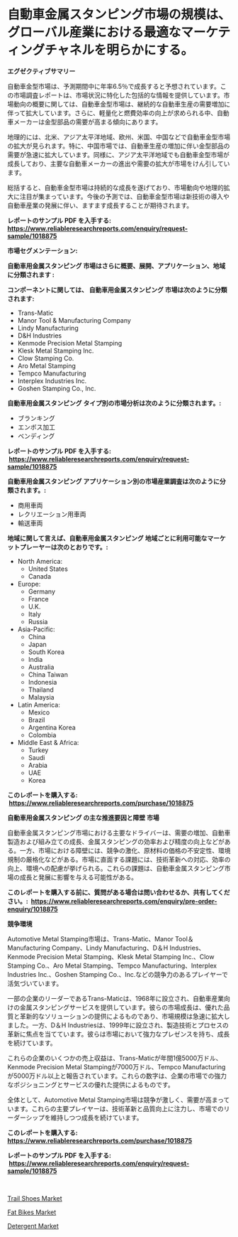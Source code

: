 <p><h1>自動車金属スタンピング市場の規模は、グローバル産業における最適なマーケティングチャネルを明らかにする。</h1></p><p><strong>エグゼクティブサマリー</strong></p>
<p><p>自動車金型市場は、予測期間中に年率6.5％で成長すると予想されています。この市場調査レポートは、市場状況に特化した包括的な情報を提供しています。市場動向の概要に関しては、自動車金型市場は、継続的な自動車生産の需要増加に伴って拡大しています。さらに、軽量化と燃費効率の向上が求められる中、自動車メーカーは金型部品の需要が高まる傾向にあります。</p><p>地理的には、北米、アジア太平洋地域、欧州、米国、中国などで自動車金型市場の拡大が見られます。特に、中国市場では、自動車生産の増加に伴い金型部品の需要が急速に拡大しています。同様に、アジア太平洋地域でも自動車金型市場が成長しており、主要な自動車メーカーの進出や需要の拡大が市場をけん引しています。</p><p>総括すると、自動車金型市場は持続的な成長を遂げており、市場動向や地理的拡大に注目が集まっています。今後の予測では、自動車金型市場は新技術の導入や自動車産業の発展に伴い、ますます成長することが期待されます。</p></p>
<p><strong>レポートのサンプル PDF を入手する: <a href="https://www.reliableresearchreports.com/enquiry/request-sample/1018875">https://www.reliableresearchreports.com/enquiry/request-sample/1018875</a></strong></p>
<p><strong>市場セグメンテーション:</strong></p>
<p><strong> 自動車用金属スタンピング 市場はさらに概要、展開、アプリケーション、地域に分類されます :</strong></p>
<p><strong>コンポーネントに関しては、 自動車用金属スタンピング 市場は次のように分類されます: &nbsp;</strong></p>
<p><ul><li>Trans-Matic</li><li>Manor Tool & Manufacturing Company</li><li>Lindy Manufacturing</li><li>D&H Industries</li><li>Kenmode Precision Metal Stamping</li><li>Klesk Metal Stamping Inc.</li><li>Clow Stamping Co.</li><li>Aro Metal Stamping</li><li>Tempco Manufacturing</li><li>Interplex Industries Inc.</li><li>Goshen Stamping Co., Inc.</li></ul></p>
<p><strong> 自動車用金属スタンピング タイプ別の市場分析は次のように分類されます。:</strong></p>
<p><ul><li>ブランキング</li><li>エンボス加工</li><li>ベンディング</li></ul></p>
<p><strong>レポートのサンプル PDF を入手する: &nbsp;<a href="https://www.reliableresearchreports.com/enquiry/request-sample/1018875">https://www.reliableresearchreports.com/enquiry/request-sample/1018875</a></strong></p>
<p><strong> 自動車用金属スタンピング アプリケーション別の市場産業調査は次のように分類されます。:</strong></p>
<p><ul><li>商用車両</li><li>レクリエーション用車両</li><li>輸送車両</li></ul></p>
<p><strong>地域に関して言えば、自動車用金属スタンピング 地域ごとに利用可能なマーケットプレーヤーは次のとおりです。:</strong></p>
<p><ul>
    <li>
        North America:
        <ul>
            <li>United States</li>
            <li>Canada</li>
        </ul>
    </li>
    <li>
        Europe:
        <ul>
            <li>Germany</li>
            <li>France</li>
            <li>U.K.</li>
            <li>Italy</li>
            <li>Russia</li>
        </ul>
    </li>
    <li>
        Asia-Pacific:
        <ul>
            <li>China</li>
            <li>Japan</li>
            <li>South Korea</li>
            <li>India</li>
            <li>Australia</li>
            <li>China Taiwan</li>
            <li>Indonesia</li>
            <li>Thailand</li>
            <li>Malaysia</li>
        </ul>
    </li>
    <li>
        Latin America:
        <ul>
            <li>Mexico</li>
            <li>Brazil</li>
            <li>Argentina Korea</li>
            <li>Colombia</li>
        </ul>
    </li>
    <li>
        Middle East & Africa:
        <ul>
            <li>Turkey</li>
            <li>Saudi</li>
            <li>Arabia</li>
            <li>UAE</li>
            <li>Korea</li>
        </ul>
    </li>
    </ul></p>
<p><strong>このレポートを購入する: &nbsp;<a href="https://www.reliableresearchreports.com/purchase/1018875">https://www.reliableresearchreports.com/purchase/1018875</a></strong></p>
<p><strong>自動車用金属スタンピング の主な推進要因と障壁 市場</strong></p>
<p><p>自動車金属スタンピング市場における主要なドライバーは、需要の増加、自動車製造および組み立ての成長、金属スタンピングの効率および精度の向上などがある。一方、市場における障壁には、競争の激化、原材料の価格の不安定性、環境規制の厳格化などがある。市場に直面する課題には、技術革新への対応、効率の向上、環境への配慮が挙げられる。これらの課題は、自動車金属スタンピング市場の成長と発展に影響を与える可能性がある。</p></p>
<p><strong>このレポートを購入する前に、質問がある場合は問い合わせるか、共有してください。:&nbsp; <a href="https://www.reliableresearchreports.com/enquiry/pre-order-enquiry/1018875">https://www.reliableresearchreports.com/enquiry/pre-order-enquiry/1018875</a></strong></p>
<p><strong>競争環境</strong></p>
<p><p>Automotive Metal Stamping市場は、Trans-Matic、Manor Tool＆Manufacturing Company、Lindy Manufacturing、D＆H Industries、Kenmode Precision Metal Stamping、Klesk Metal Stamping Inc.、Clow Stamping Co.、Aro Metal Stamping、Tempco Manufacturing、Interplex Industries Inc.、Goshen Stamping Co.、Inc.などの競争力のあるプレイヤーで活気づいています。</p><p>一部の企業のリーダーであるTrans-Maticは、1968年に設立され、自動車産業向けの金属スタンピングサービスを提供しています。彼らの市場成長は、優れた品質と革新的なソリューションの提供によるものであり、市場規模は急速に拡大しました。一方、D＆H Industriesは、1999年に設立され、製造技術とプロセスの革新に焦点を当てています。彼らは市場において強力なプレゼンスを持ち、成長を続けています。</p><p>これらの企業のいくつかの売上収益は、Trans-Maticが年間1億5000万ドル、Kenmode Precision Metal Stampingが7000万ドル、Tempco Manufacturingが5000万ドル以上と報告されています。これらの数字は、企業の市場での強力なポジショニングとサービスの優れた提供によるものです。</p><p>全体として、Automotive Metal Stamping市場は競争が激しく、需要が高まっています。これらの主要プレイヤーは、技術革新と品質向上に注力し、市場でのリーダーシップを維持しつつ成長を続けています。</p></p>
<p><strong>このレポートを購入する: &nbsp; <a href="https://www.reliableresearchreports.com/purchase/1018875">https://www.reliableresearchreports.com/purchase/1018875</a></strong></p>
<p><strong>レポートのサンプル PDF を入手する: &nbsp;<a href="https://www.reliableresearchreports.com/enquiry/request-sample/1018875">https://www.reliableresearchreports.com/enquiry/request-sample/1018875</a></strong><strong></strong></p>
<p>&nbsp;</p>
<p><p><a href="https://github.com/Whitneyboyettebo9kiw7yr13/Market-Research-Report-List-1/blob/main/trail-shoes-market.md">Trail Shoes Market</a></p><p><a href="https://github.com/sonuprakash1/Market-Research-Report-List-1/blob/main/fat-bikes-market.md">Fat Bikes Market</a></p><p><a href="https://github.com/jhcraigie/Market-Research-Report-List-2/blob/main/detergent-market.md">Detergent Market</a></p></p>